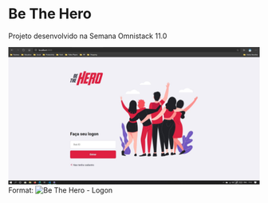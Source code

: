 # Be The Hero
Projeto desenvolvido na Semana Omnistack 11.0

![Be The Hero - Logon](/images/be_the_hero_logon.jpg)
Format: ![Be The Hero - Logon](url)
